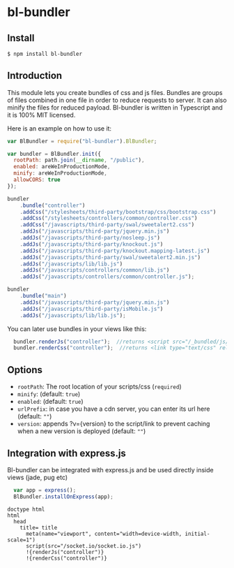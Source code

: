 # bl-bundler

## Install

```sh
$ npm install bl-bundler
```

## Introduction

This module lets you create bundles of css and js files. Bundles are groups
of files combined in one file in order to reduce requests to server. It can
also minify the files for reduced payload.
Bl-bundler is written in Typescript and it is 100% MIT licensed.

Here is an example on how to use it:

```js
var BlBundler = require("bl-bundler").BlBundler;

var bundler = BlBundler.init({
  rootPath: path.join(__dirname, "/public"),
  enabled: areWeInProductionMode,
  minify: areWeInProductionMode,
  allowCORS: true
});

bundler
    .bundle("controller")
    .addCss("/stylesheets/third-party/bootstrap/css/bootstrap.css")
    .addCss("/stylesheets/controllers/common/controller.css")
    .addCss("/javascripts/third-party/swal/sweetalert2.css")
    .addJs("/javascripts/third-party/jquery.min.js")
    .addJs("/javascripts/third-party/nosleep.js")
    .addJs("/javascripts/third-party/knockout.js")
    .addJs("/javascripts/third-party/knockout.mapping-latest.js")
    .addJs("/javascripts/third-party/swal/sweetalert2.min.js")
    .addJs("/javascripts/lib/lib.js")
    .addJs("/javascripts/controllers/common/lib.js")
    .addJs("/javascripts/controllers/common/controller.js");

bundler
    .bundle("main")
    .addJs("/javascripts/third-party/jquery.min.js")
    .addJs("/javascripts/third-party/isMobile.js")
    .addJs("/javascripts/lib/lib.js");
```

You can later use bundles in your views like this:

```js
  bundler.renderJs("controller");  //returns <script src="/_bundled/js/controller_bundle.js"></script>
  bundler.renderCss("controller");  //returns <link type="text/css" rel="stylesheet" href="/_bundled/css/controller_bundle.css">
```

## Options

* `rootPath`: The root location of your scripts/css (`required`)
* `minify`:  (default: `true`)
* `enabled`: (default: `true`)
* `urlPrefix`: in case you have a cdn server, you can enter its url here (default: `""`)
* `version`: appends ?v={version} to the script/link to prevent caching
  when a new version is deployed (default: `""`)

## Integration with express.js

Bl-bundler can be integrated with express.js and be used directly inside views (jade, pug etc)

```js
  var app = express();
  BlBundler.installOnExpress(app);
```

```jade
doctype html
html
  head
    title= title
      meta(name="viewport", content="width=device-width, initial-scale=1")
      script(src="/socket.io/socket.io.js")
      !{renderJs("controller")}
      !{renderCss("controller")}
```
